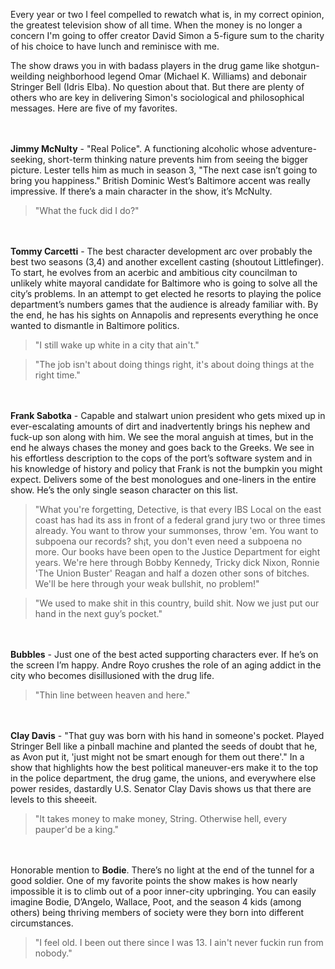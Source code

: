 Every year or two I feel compelled to rewatch what is, in my correct opinion, the greatest television show of all time. When the money is no longer a concern I'm going to offer creator David Simon a 5-figure sum to the charity of his choice to have lunch and reminisce with me. 

The show draws you in with badass players in the drug game like shotgun-weilding neighborhood legend Omar (Michael K. Williams) and debonair Stringer Bell (Idris Elba). No question about that. But there are plenty of others who are key in delivering Simon's sociological and philosophical messages. Here are five of my favorites.

<br><br>
<b>Jimmy McNulty</b> - "Real Police". A functioning alcoholic whose adventure-seeking, short-term thinking nature prevents him from seeing the bigger picture. Lester tells him as much in season 3, "The next case isn’t going to bring you happiness." British Dominic West’s Baltimore accent was really impressive. If there’s a main character in the show, it’s McNulty.

> "What the fuck did I do?"

<br><br>
<b>Tommy Carcetti</b> - The best character development arc over probably the best two seasons (3,4) and another excellent casting (shoutout Littlefinger). To start, he evolves from an acerbic and ambitious city councilman to unlikely white mayoral candidate for Baltimore who is going to solve all the city’s problems. In an attempt to get elected he resorts to playing the police department’s numbers games that the audience is already familiar with. By the end, he has his sights on Annapolis and represents everything he once wanted to dismantle in Baltimore politics. 

> "I still wake up white in a city that ain't."

> "The job isn't about doing things right, it's about doing things at the right time."

<br><br>
<b>Frank Sabotka</b> - Capable and stalwart union president who gets mixed up in ever-escalating amounts of dirt and inadvertently brings his nephew and fuck-up son along with him. We see the moral anguish at times, but in the end he always chases the money and goes back to the Greeks. We see in his effortless description to the cops of the port’s software system and in his knowledge of history and policy that Frank is not the bumpkin you might expect. Delivers some of the best monologues and one-liners in the entire show. He’s the only single season character on this list.

> "What you're forgetting, Detective, is that every IBS Local on the east coast has had its ass in front of a federal grand jury two or three times already. You want to throw your summonses, throw 'em. You want to subpoena our records? sh¡t, you don't even need a subpoena no more. Our books have been open to the Justice Department for eight years. We're here through Bobby Kennedy, Tricky dіck Nixon, Ronnie 'The Union Buster' Reagan and half a dozen other sons of bitches. We'll be here through your weak bullshit, no problem!"

> "We used to make shit in this country, build shit. Now we just put our hand in the next guy’s pocket."

<br><br>
<b>Bubbles</b> - Just one of the best acted supporting characters ever. If he’s on the screen I’m happy. Andre Royo crushes the role of an aging addict in the city who becomes disillusioned with the drug life. 

> "Thin line between heaven and here."

<br><br>
<b>Clay Davis</b> - "That guy was born with his hand in someone's pocket. Played Stringer Bell like a pinball machine and planted the seeds of doubt that he, as Avon put it, 'just might not be smart enough for them out there'." In a show that highlights how the best political maneuver-ers make it to the top in the police department, the drug game, the unions, and everywhere else power resides, dastardly U.S. Senator Clay Davis shows us that there are levels to this sheeeit.

> "It takes money to make money, String. Otherwise hell, every pauper'd be a king."

<br><br>
Honorable mention to <b>Bodie</b>. There’s no light at the end of the tunnel for a good soldier. One of my favorite points the show makes is how nearly impossible it is to climb out of a poor inner-city upbringing. You can easily imagine Bodie, D’Angelo, Wallace, Poot, and the season 4 kids (among others) being thriving members of society were they born into different circumstances.

> "I feel old. I been out there since I was 13. I ain't never fuckin run from nobody."